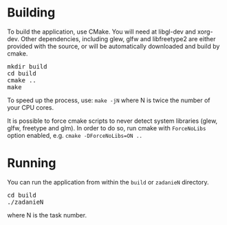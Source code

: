 Building
===
To build the application, use CMake. You will need at libgl-dev and xorg-dev.
Other dependencies, including glew, glfw and libfreetype2 are either provided
with the source, or will be automatically downloaded and build by cmake.

<pre>
mkdir build
cd build
cmake ..
make
</pre>

To speed up the process, use: `make -jN`
where N is twice the number of your CPU cores.

It is possible to force cmake scripts to never detect system libraries (glew,
glfw, freetype and glm). In order to do so, run cmake with `ForceNoLibs` option
enabled, e.g. `cmake -DForceNoLibs=ON ..`

Running
===
You can run the application from within the `build` or `zadanieN` directory.

<pre>
cd build
./zadanieN
</pre>

where N is the task number.
